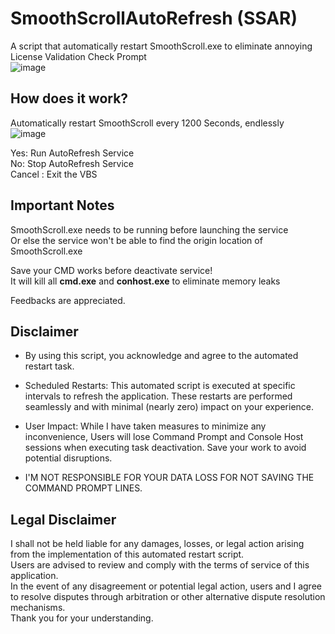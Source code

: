 # SmoothScrollAutoRefresh (SSAR)
A script that automatically restart SmoothScroll.exe to eliminate annoying License Validation Check Prompt\
![image](https://github.com/TatshSiow/SmoothScrollAutoRefresh/assets/100989709/d55e3615-bdf1-4aaf-b5f5-832f6722f534)


## How does it work?
Automatically restart SmoothScroll every 1200 Seconds, endlessly\
![image](https://github.com/TatshSiow/SmoothScrollAutoRefresh/assets/100989709/58cfd9f1-83b0-4ace-a6e7-3b64cf607ee4)

Yes: Run AutoRefresh Service\
No: Stop AutoRefresh Service\
Cancel : Exit the VBS

## Important Notes
SmoothScroll.exe needs to be running before launching the service\
Or else the service won't be able to find the origin location of SmoothScroll.exe

Save your CMD works before deactivate service!\
It will kill all **cmd.exe** and **conhost.exe** to eliminate memory leaks

Feedbacks are appreciated.

## Disclaimer

* By using this script, you acknowledge and agree to the automated restart task.

* Scheduled Restarts: This automated script is executed at specific intervals to refresh the application. These restarts are performed seamlessly and with minimal (nearly zero) impact on your experience.

* User Impact: While I have taken measures to minimize any inconvenience, Users will lose Command Prompt and Console Host sessions when executing task deactivation. Save your work to avoid potential disruptions.

* I'M NOT RESPONSIBLE FOR YOUR DATA LOSS FOR NOT SAVING THE COMMAND PROMPT LINES.

## Legal Disclaimer

I shall not be held liable for any damages, losses, or legal action arising from the implementation of this automated restart script. \
Users are advised to review and comply with the terms of service of this application.\
In the event of any disagreement or potential legal action, users and I agree to resolve disputes through arbitration or other alternative dispute resolution mechanisms.\
Thank you for your understanding.
